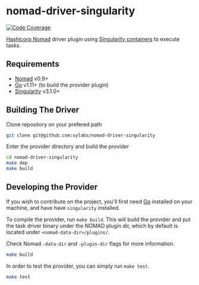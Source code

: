 # nomad-driver-singularity

[![Code Coverage](https://codecov.io/gh/sylabs/nomad-driver-singularity/branch/master/graph/badge.svg)](https://codecov.io/gh/sylabs/nomad-driver-singularity)

[Hashicorp Nomad](https://www.nomadproject.io/) driver plugin using
[Singularity containers](https://github.com/sylabs/singularity) to execute tasks.

## Requirements

- [Nomad](https://www.nomadproject.io/downloads.html) v0.9+
- [Go](https://golang.org/doc/install) v1.11+ (to build the provider plugin)
- [Singularity](https://github.com/singularityware/singularity) v3.1.0+

## Building The Driver

Clone repository on your prefered path

```sh
git clone git@github.com:sylabs/nomad-driver-singularity
```

Enter the provider directory and build the provider

```sh
cd nomad-driver-singularity
make dep
make build
```

## Developing the Provider

If you wish to contribute on the project, you'll first need [Go](http://www.golang.org)
installed on your machine, and have have `singularity` installed.

To compile the provider, run `make build`.
This will build the provider and put the task driver binary under
the NOMAD plugin dir,
which by default is located under `<nomad-data-dir>/plugins/`.

Check Nomad `-data-dir` and `-plugin-dir` flags for more information.

```sh
make build
```

In order to test the provider, you can simply run `make test`.

```sh
make test
```

